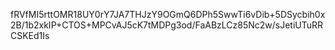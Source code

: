 fRVfMI5rttOMR18UY0rY7JA7THJzY9OGmQ6DPh5SwwTi6vDib+5DSycbih0x2B/1b2xkIP+CTOS+MPCvAJ5cK7tMDPg3od/FaABzLCz85Nc2w/sJetiUTuRRCSKEd1Is
